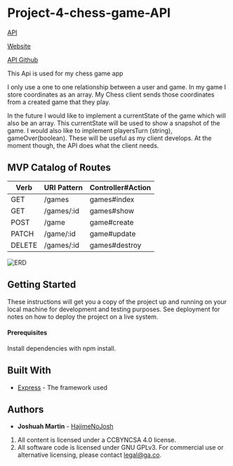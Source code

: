 # Project-4-chess-game-API

[API](https://stark-citadel-18124.herokuapp.com)

[Website]( https://hajimenojosh.github.io/project-4-chess-game-client/)

[API Github](https://github.com/HajimeNoJosh/project-4-chess-game-API)

This Api is used for my chess game app

I only use a one to one relationship between a user and game. In my game I store
coordinates as an array. My Chess client sends those coordinates from a created
game that they play.

In the future I would like to implement a currentState of the game which will also
be an array. This currentState will be used to show a snapshot of the game. I would
also like to implement playersTurn (string), gameOver(boolean). These will be useful
as my client develops. At the moment though, the API does what the client needs.


## MVP Catalog of Routes

| Verb | URI Pattern | Controller#Action |
|------|-------------|-------------------|
| GET  | /games    | games#index     |
| GET  | /games/:id  | games#show      |
| POST  | /game | game#create      |
| PATCH  | /game/:id  | game#update      |
| DELETE  | /games/:id  | games#destroy      |


![ERD](https://media.git.generalassemb.ly/user/23013/files/f98ba900-14e4-11ea-841f-abb20e389863)

## Getting Started

These instructions will get you a copy of the project up and running on your local machine for development and testing purposes. See deployment for notes on how to deploy the project on a live system.

#### Prerequisites

Install dependencies with npm install.

## Built With

* [Express](https://expressjs.com/) - The framework used


## Authors
* **Joshuah Martin** - [HajimeNoJosh](https://github.com/HajimeNoJosh)

1. All content is licensed under a CC­BY­NC­SA 4.0 license.
1. All software code is licensed under GNU GPLv3. For commercial use or
    alternative licensing, please contact legal@ga.co.
